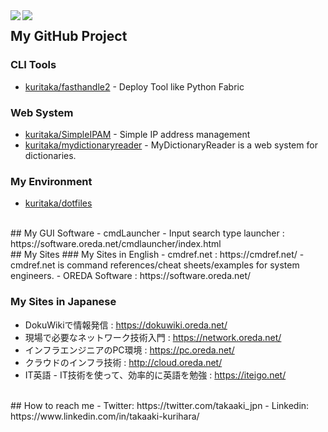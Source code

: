 <a href="https://github.com/anuraghazra/github-readme-stats">
  <img align="left" src="https://github-readme-stats.vercel.app/api?username=kuritaka&count_private=true&show_icons=true" />
</a>
<a href="https://github.com/anuraghazra/github-readme-stats">
  <img align="left" src="https://github-readme-stats.vercel.app/api/top-langs/?username=kuritaka" />
</a>

## My GitHub Project
### CLI Tools
- [kuritaka/fasthandle2](https://github.com/kuritaka/fasthandle2) - Deploy Tool like Python Fabric

### Web System
- [kuritaka/SimpleIPAM](https://github.com/kuritaka/SimpleIPAM) - Simple IP address management
- [kuritaka/mydictionaryreader](https://github.com/kuritaka/mydictionaryreader) - MyDictionaryReader is a web system for dictionaries. 

### My Environment
- [kuritaka/dotfiles](https://github.com/kuritaka/dotfiles)


<br>
## My GUI Software
- cmdLauncher - Input search type launcher : https://software.oreda.net/cmdlauncher/index.html


<br>
## My Sites
### My Sites in English
- cmdref.net : https://cmdref.net/ - cmdref.net is command references/cheat sheets/examples for system engineers.
- OREDA Software : https://software.oreda.net/

### My Sites in Japanese
- DokuWikiで情報発信 : https://dokuwiki.oreda.net/
- 現場で必要なネットワーク技術入門 : https://network.oreda.net/
- インフラエンジニアのPC環境 : https://pc.oreda.net/
- クラウドのインフラ技術 : http://cloud.oreda.net/
- IT英語 - IT技術を使って、効率的に英語を勉強 : https://iteigo.net/

<br>
## How to reach me
- Twitter: https://twitter.com/takaaki_jpn
- Linkedin: https://www.linkedin.com/in/takaaki-kurihara/